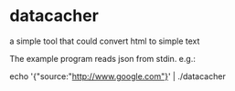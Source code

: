 # datacacher
a simple tool that could convert html to simple text

The example program reads json from stdin. e.g.:

echo '{"source:"http://www.google.com"}' | ./datacacher
